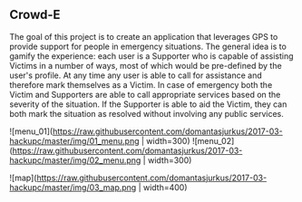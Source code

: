 ## Crowd-E

The goal of this project is to create an application that leverages GPS to provide support for people in emergency situations. The general idea is to gamify the experience: each user is a Supporter who is capable of assisting Victims in a number of ways, most of which would be pre-defined by the user's profile. At any time any user is able to call for assistance and therefore mark themselves as a Victim. In case of emergency both the Victim and Supporters are able to call appropriate services based on the severity of the situation. If the Supporter is able to aid the Victim, they can both mark the situation as resolved without involving any public services.

![menu_01](https://raw.githubusercontent.com/domantasjurkus/2017-03-hackupc/master/img/01_menu.png | width=300)
![menu_02](https://raw.githubusercontent.com/domantasjurkus/2017-03-hackupc/master/img/02_menu.png | width=300)

![map](https://raw.githubusercontent.com/domantasjurkus/2017-03-hackupc/master/img/03_map.png | width=400)